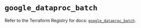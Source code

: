 # `google_dataproc_batch`

Refer to the Terraform Registry for docs: [`google_dataproc_batch`](https://registry.terraform.io/providers/hashicorp/google/6.6.0/docs/resources/dataproc_batch).
